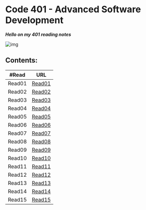 # Code 401 - Advanced Software Development 

***Hello on my 401 reading notes***

![img](https://cdn1.iconfinder.com/data/icons/popicon-education/256/10-512.png)

## **Contents:**

| #Read     | URL |
| ----------- | ----------- |
| Read01    | [Read01](https://heba1998.github.io/Reading-Note-/code401)     |
|Read02   |       [Read02](https://heba1998.github.io/Reading-Note-) |
|Read03   |       [Read03](https://heba1998.github.io/Reading-Note-) |
|Read04   |       [Read04](https://heba1998.github.io/Reading-Note-) |
|Read05   |       [Read05](https://heba1998.github.io/Reading-Note-) |
|Read06   |       [Read06](https://heba1998.github.io/Reading-Note-) |
|Read07   |       [Read07](https://heba1998.github.io/Reading-Note-) |
|Read08   |       [Read08](https://heba1998.github.io/Reading-Note-) |
|Read09   |       [Read09](https://heba1998.github.io/Reading-Note-) |
|Read10   |       [Read10](https://heba1998.github.io/Reading-Note-) |
|Read11   |       [Read11](https://heba1998.github.io/Reading-Note-) |
|Read12   |       [Read12](https://heba1998.github.io/Reading-Note-/code401) |
|Read13   |       [Read13](https://heba1998.github.io/Reading-Note-/code401) |
|Read14  |       [Read14](https://heba1998.github.io/Reading-Note-/code401)|
|Read15  |       [Read15](https://heba1998.github.io/Reading-Note-/code401)|
